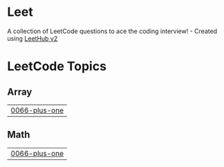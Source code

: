 # Leet
A collection of LeetCode questions to ace the coding interview! - Created using [LeetHub v2](https://github.com/arunbhardwaj/LeetHub-2.0)

<!---LeetCode Topics Start-->
# LeetCode Topics
## Array
|  |
| ------- |
| [0066-plus-one](https://github.com/abhijitbiswal1902/Leet/tree/master/0066-plus-one) |
## Math
|  |
| ------- |
| [0066-plus-one](https://github.com/abhijitbiswal1902/Leet/tree/master/0066-plus-one) |
<!---LeetCode Topics End-->